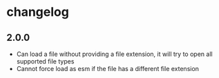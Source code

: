 # changelog

## 2.0.0

 * Can load a file without providing a file extension, it will try to open all supported file types
 * Cannot force load as esm if the file has a different file extension